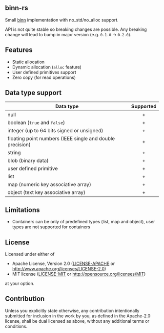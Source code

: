 ## binn-rs

Small [binn](https://github.com/liteserver/binn) implementation with no_std/no_alloc support.

API is not quite stable so breaking changes are possible.
Any breaking change will lead to bump in major version (e.g. `0.1.0` -> `0.2.0`).

## Features

* Static allocation
* Dynamic allocation (`alloc` feature)
* User defined primitives support
* Zero copy (for read operations)

## Data type support

| Data type                                                 | Supported |
|-----------------------------------------------------------|:---------:|
| null                                                      |     +     |
| boolean (`true` and `false`)                              |     +     |
| integer (up to 64 bits signed or unsigned)                |     +     |
| floating point numbers (IEEE single and double precision) |     +     |
| string                                                    |     +     |
| blob (binary data)                                        |     +     |
| user defined primitive                                    |     +     |
| list                                                      |     +     |
| map (numeric key associative array)                       |     +     |
| object (text key associative array)                       |     +     |

## Limitations

* Containers can be only of predefined types (list, map and object), user types
  are not supported for containers

## License

Licensed under either of

* Apache License, Version 2.0
  ([LICENSE-APACHE](LICENSE-APACHE) or http://www.apache.org/licenses/LICENSE-2.0)
* MIT license
  ([LICENSE-MIT](LICENSE-MIT) or http://opensource.org/licenses/MIT)

at your option.

## Contribution

Unless you explicitly state otherwise, any contribution intentionally submitted
for inclusion in the work by you, as defined in the Apache-2.0 license, shall be
dual licensed as above, without any additional terms or conditions.

